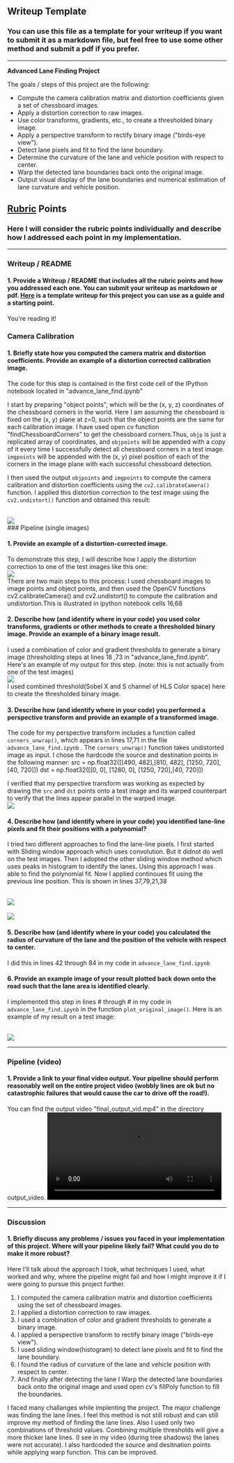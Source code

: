 ## Writeup Template

### You can use this file as a template for your writeup if you want to submit it as a markdown file, but feel free to use some other method and submit a pdf if you prefer.

---

**Advanced Lane Finding Project**

The goals / steps of this project are the following:

* Compute the camera calibration matrix and distortion coefficients given a set of chessboard images.
* Apply a distortion correction to raw images.
* Use color transforms, gradients, etc., to create a thresholded binary image.
* Apply a perspective transform to rectify binary image ("birds-eye view").
* Detect lane pixels and fit to find the lane boundary.
* Determine the curvature of the lane and vehicle position with respect to center.
* Warp the detected lane boundaries back onto the original image.
* Output visual display of the lane boundaries and numerical estimation of lane curvature and vehicle position.

[//]: # (Image References)

[image1]: ./examples/undistort_output.png "Undistorted"
[image2]: ./test_images/test1.jpg "Road Transformed"
[image3]: ./examples/binary_combo_example.jpg "Binary Example"
[image4]: ./examples/warped_straight_lines.jpg "Warp Example"
[image5]: ./examples/color_fit_lines.jpg "Fit Visual"
[image6]: ./examples/example_output.jpg "Output"
[video1]: ./project_video.mp4 "Video"

## [Rubric](https://review.udacity.com/#!/rubrics/571/view) Points

### Here I will consider the rubric points individually and describe how I addressed each point in my implementation.  

---

### Writeup / README

#### 1. Provide a Writeup / README that includes all the rubric points and how you addressed each one.  You can submit your writeup as markdown or pdf.  [Here](https://github.com/udacity/CarND-Advanced-Lane-Lines/blob/master/writeup_template.md) is a template writeup for this project you can use as a guide and a starting point.  

You're reading it!

### Camera Calibration

#### 1. Briefly state how you computed the camera matrix and distortion coefficients. Provide an example of a distortion corrected calibration image.

The code for this step is contained in the first code cell of the IPython notebook located in "advance_lane_find.ipynb"

I start by preparing "object points", which will be the (x, y, z) coordinates of the chessboard corners in the world. Here I am assuming the chessboard is fixed on the (x, y) plane at z=0, such that the object points are the same for each calibration image.
I have used open cv function "findChessboardCorners" to get the chessboard corners.Thus, `objp` is just a replicated array of coordinates, and `objpoints` will be appended with a copy of it every time I successfully detect all chessboard corners in a test image.  `imgpoints` will be appended with the (x, y) pixel position of each of the corners in the image plane with each successful chessboard detection.  

I then used the output `objpoints` and `imgpoints` to compute the camera calibration and distortion coefficients using the `cv2.calibrateCamera()` function.  I applied this distortion correction to the test image using the `cv2.undistort()` function and obtained this result: 

<br>
<img src="./output_images/chessboard_corners.png"/>
<br>
### Pipeline (single images)

#### 1. Provide an example of a distortion-corrected image.

To demonstrate this step, I will describe how I apply the distortion correction to one of the test images like this one:
<br>
<img src="./output_images/undistorted_chess.png"/>
<br>
There are two main steps to this process: I used chessboard images to image points and object points, and then used the OpenCV functions cv2.calibrateCamera() and cv2.undistort() to compute the calibration and undistortion.This is illustrated in ipython notebook cells 16,68


#### 2. Describe how (and identify where in your code) you used color transforms, gradients or other methods to create a thresholded binary image.  Provide an example of a binary image result.

I used a combination of color and gradient thresholds to generate a binary image (thresholding steps at lines 18 ,73 in "advance_lane_find.ipynb".  Here's an example of my output for this step.  (note: this is not actually from one of the test images)
<br>
<img src="./output_images/binary_threshold.png"/>
<br>
I used combined threshold(Sobel X and S channel of HLS Color space) here to create the thresholded binary image.

#### 3. Describe how (and identify where in your code) you performed a perspective transform and provide an example of a transformed image.

The code for my perspective transform includes a function called `corners_unwrap()`, which appears in lines 17,71 in the file `advance_lane_find.ipynb` .  The `corners_unwrap()` function takes undistorted image as input.  I chose the hardcode the source and destination points in the following manner:
src = np.float32([[490, 482],[810, 482],
                      [1250, 720],[40, 720]])
dst = np.float32([[0, 0], [1280, 0], 
                     [1250, 720],[40, 720]])


I verified that my perspective transform was working as expected by drawing the `src` and `dst` points onto a test image and its warped counterpart to verify that the lines appear parallel in the warped image.
<br>
<img src="./output_images/perspective.png"/>
<br>

#### 4. Describe how (and identify where in your code) you identified lane-line pixels and fit their positions with a polynomial?

I tried two different approaches to find the lane-line pixels. I first started with Sliding window approach which uses convolution. But it didnot do well on the test images. Then I adopted the other sliding window method which uses peaks in histogram to identify the lanes. Using this approach I was able to find the polynomial fit. Now I applied continoues fit using the previous line position. This is shown in lines 37,79,21,38

<br>
<img src="./output_images/lane_fitting.png"/>
<br>
<br>
<img src="./output_images/continous_fit.png"/>
<br>


#### 5. Describe how (and identify where in your code) you calculated the radius of curvature of the lane and the position of the vehicle with respect to center.

I did this in lines 42 through 84 in my code in `advance_lane_find.ipynb`

#### 6. Provide an example image of your result plotted back down onto the road such that the lane area is identified clearly.

I implemented this step in lines # through # in my code in `advance_lane_find.ipynb` in the function `plot_original_image()`.  Here is an example of my result on a test image:

<br>
<img src="./output_images/final_image.png"/>
<br>


---

### Pipeline (video)

#### 1. Provide a link to your final video output.  Your pipeline should perform reasonably well on the entire project video (wobbly lines are ok but no catastrophic failures that would cause the car to drive off the road!).

You can find the output video "final_output_vid.mp4" in the directory output_video.
<video width="400" controls>
  <source src="output_video/final_output_vid.mp4" type="video/mp4">
</video>
 
---

### Discussion

#### 1. Briefly discuss any problems / issues you faced in your implementation of this project.  Where will your pipeline likely fail?  What could you do to make it more robust?

Here I'll talk about the approach I took, what techniques I used, what worked and why, where the pipeline might fail and how I might improve it if I were going to pursue this project further.
1) I computed the camera calibration matrix and distortion coefficients using the set of chessboard images.
2) I applied a distortion correction to raw images.
3) I used a combination of color and gradient thresholds to generate a binary image.
4) I applied a perspective transform to rectify binary image ("birds-eye view").
5) I used sliding window(histogram) to detect lane pixels and fit to find the lane boundary.
6) I found the radius of curvature of the lane and vehicle position with respect to center.
7) And finally after detecting the lane I Warp the detected lane boundaries back onto the original image and used open cv's fillPoly function to fill the boundaries.

I faced many challanges while implenting the project. The major challenge was finding the lane lines. I feel this method is not still robust and can still improve my method of finding the lane lines. Also I used only two combinations of threshold values. Combining multiple thresholds will give a more thicker lane lines. (I see in my video (during tree shadows) the lanes were not accurate).
I also hardcoded the source and desitnation points while applying warp function. This can be improved.
